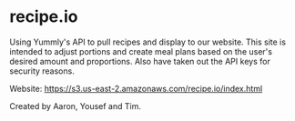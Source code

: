 # recipe.io
Using Yummly's API to pull recipes and display to our website. This site is intended to adjust portions and create meal plans based on the user's desired amount and proportions. Also have taken out the API keys for security reasons. 

Website: https://s3.us-east-2.amazonaws.com/recipe.io/index.html

Created by Aaron, Yousef and Tim.
